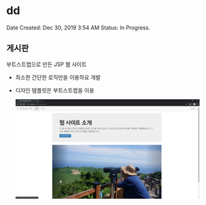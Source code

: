 # dd

Date Created: Dec 30, 2019 3:54 AM
Status: In Progress.

## **게시판**

부트스트랩으로 만든 JSP 웹 사이트

- 최소한 간단한 로직만을 이용하요 개발
- 디자인 템플릿은 부트스트랩을 이용

    ![dd.jpg](dd.jpg)